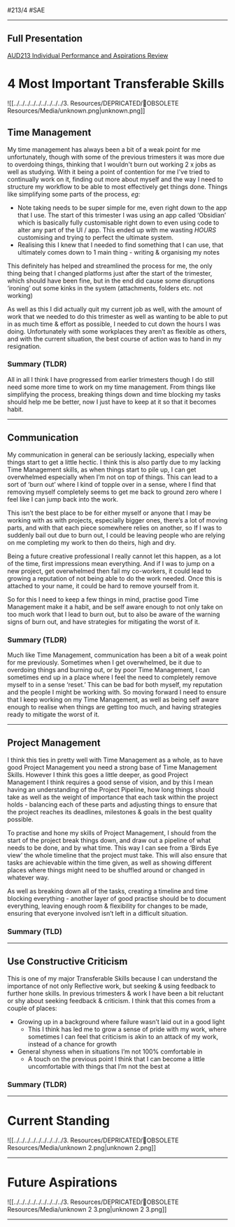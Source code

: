 #213/4 #SAE
- - -
## Full Presentation
[AUD213 Individual Performance and Aspirations Review](https://docs.google.com/presentation/d/1N0JgloYZs9Z3ARdnt-zbF9CdQG1Xfl5btyMzUFqzdQw/edit?usp=share_link)

# 4 Most Important Transferable Skills
![[../../../../../../../../../3. Resources/DEPRICATED/🧹OBSOLETE Resources/Media/unknown.png|unknown.png]]

## Time Management
My time management has always been a bit of a weak point for me unfortunately, though with some of the previous trimesters it was more due to overdoing things, thinking that I wouldn't burn out working 2 x jobs as well as studying. With it being a point of contention for me I've tried to continually work on it, finding out more about myself and the way I need to structure my workflow to be able to most effectively get things done.
Things like simplifying some parts of the process, *eg:*

- Note taking needs to be super simple for me, even right down to the app that I use. The start of this trimester I was using an app called ‘Obsidian’ which is basically fully customisable right down to even using code to alter any part of the UI / app. This ended up with me wasting *HOURS* customising and trying to perfect the ultimate system.
- Realising this I knew that I needed to find something that I can use, that ultimately comes down to 1 main thing - writing & organising my notes 

This definitely has helped and streamlined the process for me, the only thing being that I changed platforms just after the start of the trimester, which should have been fine, but in the end did cause some disruptions ‘ironing’ out some kinks in the system (attachments, folders etc. not working)

As well as this I did actually quit my current job as well, with the amount of work that we needed to do this trimester as well as wanting to be able to put in as much time & effort as possible, I needed to cut down the hours I was doing. Unfortunately with some workplaces they aren’t as flexible as others, and with the current situation, the best course of action was to hand in my resignation.

### Summary (TLDR)
All in all I think I have progressed from earlier trimesters though I do still need some more time to work on my time management. From things like simplifying the process, breaking things down and time blocking my tasks should help me be better, now I just have to keep at it so that it becomes habit.

---
## Communication
My communication in general can be seriously lacking, especially when things start to get a little hectic. I think this is also partly due to my lacking Time Management skills, as when things start to pile up, I can get overwhelmed especially when I’m not on top of things. 
This can lead to a sort of ‘burn out’ where I kind of topple over in a sense, where I find that removing myself completely seems to get me back to ground zero where I feel like I can jump back into the work.

This isn’t the best place to be for either myself or anyone that I may be working with as with projects, especially bigger ones, there’s a lot of moving parts, and with that each piece somewhere relies on another, so If I was to suddenly bail out due to burn out, I could be leaving people who are relying on me completing my work to then do theirs, high and dry. 

Being a future creative professional I really cannot let this happen, as a lot of the time, first impressions mean everything. And if I was to jump on a new project, get overwhelmed then fail my co-workers, it could lead to growing a reputation of not being able to do the work needed.
Once this is attached to your name, it could be hard to remove yourself from it. 

So for this I need to keep a few things in mind, practise good Time Management make it a habit, and be self aware enough to not only take on too much work that I lead to burn out, but to also be aware of the warning signs of burn out, and have strategies for mitigating the worst of it.

### Summary (TLDR)
Much like Time Management, communication has been a bit of a weak point for me previously. Sometimes when I get overwhelmed, be it due to overdoing things and burning out, or by poor Time Management, I can sometimes end up in a place where I feel the need to completely remove myself to in a sense ‘reset.’ 
This can be bad for both myself, my reputation and the people I might be working with.
So moving forward I need to ensure that I keep working on my Time Management, as well as being self aware enough to realise when things are getting too much, and having strategies ready to mitigate the worst of it.

---
## Project Management
I think this ties in pretty well with Time Management as a whole, as to have good Project Management you need a strong base of Time Management Skills. However I think this goes a little deeper, as good Project Management I think requires a good sense of vision, and by this I mean having an understanding of the Project Pipeline, how long things should take as well as the weight of importance that each task within the project holds - balancing each of these parts and adjusting things to ensure that the project reaches its deadlines, milestones & goals in the best quality possible.

To practise and hone my skills of Project Management, I should from the start of the project break things down, and draw out a pipeline of what needs to be done, and by what time. This way I can see from a ‘Birds Eye view’ the whole timeline that the project must take. This will also ensure that tasks are achievable within the time given, as well as showing different places where things might need to be shuffled around or changed in whatever way.

As well as breaking down all of the tasks, creating a timeline and time blocking everything - another layer of good practise should be to document everything, leaving enough room & flexibility for changes to be made, ensuring that everyone involved isn’t left in a difficult situation.

### Summary (TLD)


---
## Use Constructive Criticism
This is one of my major Transferable Skills because I can understand the importance of not only Reflective work, but seeking & using feedback to further hone skills. 
In previous trimesters & work I have been a bit reluctant or shy about seeking feedback & criticism. I think that this comes from a couple of places:

- Growing up in a background where failure wasn’t laid out in a good light
  - This I think has led me to grow a sense of pride with my work, where sometimes I can feel that criticism is akin to an attack of my work, instead of a chance for growth
- General shyness when in situations I’m not 100% comfortable in
  - A touch on the previous point I think that I can become a little uncomfortable with things that I’m not the best at
  
### Summary (TLDR)


---
# Current Standing
![[../../../../../../../../../3. Resources/DEPRICATED/🧹OBSOLETE Resources/Media/unknown 2.png|unknown 2.png]]




---
# Future Aspirations
![[../../../../../../../../../3. Resources/DEPRICATED/🧹OBSOLETE Resources/Media/unknown 2 3.png|unknown 2 3.png]]




---

